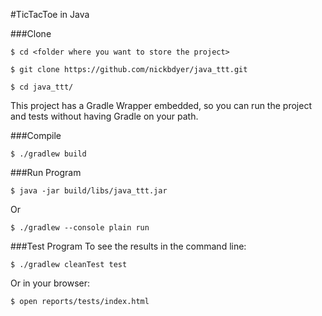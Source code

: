 #TicTacToe in Java

###Clone

```shell
$ cd <folder where you want to store the project>

$ git clone https://github.com/nickbdyer/java_ttt.git

$ cd java_ttt/
```

This project has a Gradle Wrapper embedded, so you can run the project and tests without having Gradle on your path.

###Compile
```shell
$ ./gradlew build
```

###Run Program
```shell
$ java -jar build/libs/java_ttt.jar
```
Or
```shell
$ ./gradlew --console plain run
```

###Test Program
To see the results in the command line:
```shell
$ ./gradlew cleanTest test
```
Or in your browser:
```shell
$ open reports/tests/index.html
```



